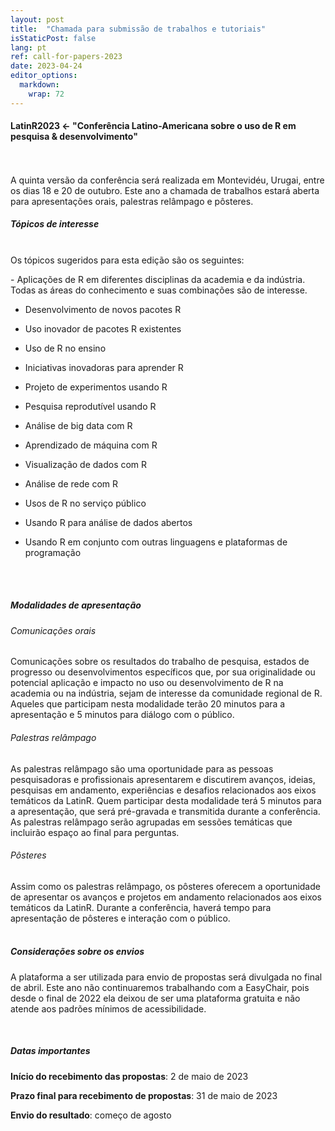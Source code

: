 ```yaml
---
layout: post
title:  "Chamada para submissão de trabalhos e tutoriais"
isStaticPost: false
lang: pt
ref: call-for-papers-2023
date: 2023-04-24
editor_options: 
  markdown: 
    wrap: 72
---
```


#### LatinR2023 \<- "Conferência Latino-Americana sobre o uso de R em pesquisa & desenvolvimento"

<br> <br> A quinta versão da conferência será realizada em Montevidéu,
Urugai, entre os dias 18 e 20 de outubro. Este ano a chamada de
trabalhos estará aberta para apresentações orais, palestras relâmpago e
pôsteres. <br>

##### Tópicos de interesse

<br> Os tópicos sugeridos para esta edição são os seguintes:

\- Aplicações de R em diferentes disciplinas da academia e da indústria.
Todas as áreas do conhecimento e suas combinações são de interesse.

-   Desenvolvimento de novos pacotes R

-   Uso inovador de pacotes R existentes

-   Uso de R no ensino

-   Iniciativas inovadoras para aprender R

-   Projeto de experimentos usando R

-   Pesquisa reprodutível usando R

-   Análise de big data com R

-   Aprendizado de máquina com R

-   Visualização de dados com R

-   Análise de rede com R

-   Usos de R no serviço público

-   Usando R para análise de dados abertos

-   Usando R em conjunto com outras linguagens e plataformas de
    programação

<br><br>

##### Modalidades de apresentação

###### Comunicações orais

Comunicações sobre os resultados do trabalho de pesquisa, estados de
progresso ou desenvolvimentos específicos que, por sua originalidade ou
potencial aplicação e impacto no uso ou desenvolvimento de R na academia
ou na indústria, sejam de interesse da comunidade regional de R. Aqueles
que participam nesta modalidade terão 20 minutos para a apresentação e 5
minutos para diálogo com o público. <br>

###### Palestras relâmpago

As palestras relâmpago são uma oportunidade para as pessoas
pesquisadoras e profissionais apresentarem e discutirem avanços, ideias,
pesquisas em andamento, experiências e desafios relacionados aos eixos
temáticos da LatinR. Quem participar desta modalidade terá 5 minutos
para a apresentação, que será pré-gravada e transmitida durante a
conferência. As palestras relâmpago serão agrupadas em sessões temáticas
que incluirão espaço ao final para perguntas. <br>

###### Pôsteres

Assim como os palestras relâmpago, os pôsteres oferecem a oportunidade
de apresentar os avanços e projetos em andamento relacionados aos eixos
temáticos da LatinR. Durante a conferência, haverá tempo para
apresentação de pôsteres e interação com o público. <br><br>

##### Considerações sobre os envios

A plataforma a ser utilizada para envio de propostas será divulgada no
final de abril. Este ano não continuaremos trabalhando com a EasyChair,
pois desde o final de 2022 ela deixou de ser uma plataforma gratuita e
não atende aos padrões mínimos de acessibilidade.

<br>

##### Datas importantes

**Início do recebimento das propostas**: 2 de maio de 2023

**Prazo final para recebimento de propostas**: 31 de maio de 2023

**Envio do resultado**: começo de agosto
